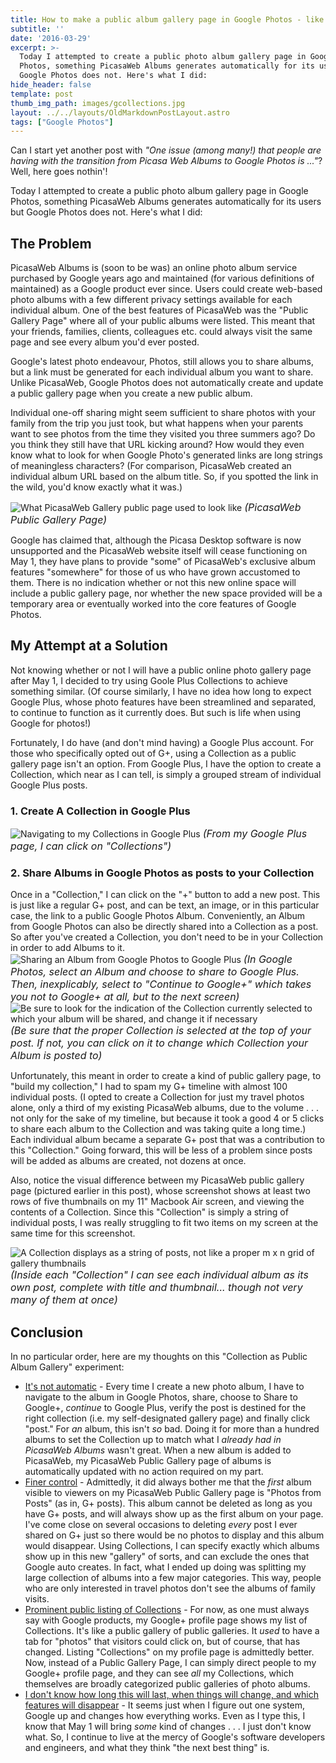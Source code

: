 ```yaml
---
title: How to make a public album gallery page in Google Photos - like Picasa had
subtitle: ''
date: '2016-03-29'
excerpt: >-
  Today I attempted to create a public photo album gallery page in Google
  Photos, something PicasaWeb Albums generates automatically for its users but
  Google Photos does not. Here's what I did:
hide_header: false
template: post
thumb_img_path: images/gcollections.jpg
layout: ../../layouts/OldMarkdownPostLayout.astro
tags: ["Google Photos"]
---
```

Can I start yet another post with *"One issue (among many!) that people are having with the transition from Picasa Web Albums to Google Photos is ..."*? Well, here goes nothin'!

Today I attempted to create a public photo album gallery page in Google Photos, something PicasaWeb Albums generates automatically for its users but Google Photos does not. Here's what I did:

## The Problem
PicasaWeb Albums is (soon to be was) an online photo album service purchased by Google years ago and maintained (for various definitions of maintained) as a Google product ever since. Users could create web-based photo albums with a few different privacy settings available for each individual album. One of the best features of PicasaWeb was the "Public Gallery Page" where all of your public albums were listed. This meant that your friends, families, clients, colleagues etc. could always visit the same page and see every album you'd ever posted.

Google's latest photo endeavour, Photos, still allows you to share albums, but a link must be generated for each individual album you want to share. Unlike PicasaWeb, Google Photos does not automatically create and update a public gallery page when you create a new public album. 

Individual one-off sharing might seem sufficient to share photos with your family from the trip you just took, but what happens when your parents want to see photos from the time they visited you three summers ago? Do you think they still have that URL kicking around? How would they even know what to look for when Google Photo's generated links are long strings of meaningless characters? (For comparison, PicasaWeb created an individual album URL based on the album title. So, if you spotted the link in the wild, you'd know exactly what it was.)

![What PicasaWeb Gallery public page used to look like](https://lh3.googleusercontent.com/cV6DuR8OiPjmfSki7af8AWS9OflEN2qU812E4qTaICtgMzXKKhwUvVNau0_FwfZuNdI0kN9rGcLd0YvnqI6kmnhU1YL2vW20WQxfOuhAN9Axw46BsVfWub47vyCkKhHFhvpRKyaQ-PLDiP1rsndYpOfmZD5Zjqea7BcPK8bfKyAtJ4dDUSF93Gpkv39TMLlRBdlT3dzCIdlhzP-K5oQohU9o9mXB8t9gcZcnBa3slez74QpD-MWNW33-swZf0hvmAvDgc7PBK4uPpH64h5Bvt2n9m90jEAd7jMPw3726ZISj1XLqhE4KWl3yhRK2mXxJlUtZnUabu7lnEn0lxrresv6_kYT28Le15AVkCFHJB2f018BQuF4geWE8uOn-Wog41fag-qCat7s5UKzvRV4oLcC8aoLrIE0RjCbgn1WXWbDYh5IHZrQ5R0RfZ0FmP6jgZn01IR8JRlq1u5zFVMS-0aYfguMMHg1BpfBB64Zl_XDhDx6oxNARdWbDBIpRAPcBLq5URihCMB43rM8fYkfz7ZI-Yt9Uk9_4HzLykAF78sG3baTGPFBLhjCgw8kG_G7A2zZ5tA=w1001-h626-no?.jpg)
<font size="3">*(PicasaWeb Public Gallery Page)*</font>

Google has claimed that, although the Picasa Desktop software is now unsupported and the PicasaWeb website itself will cease functioning on May 1, they have plans to provide "some" of PicasaWeb's exclusive album features "somewhere" for those of us who have grown accustomed to them. There is no indication whether or not this new online space will include a public gallery page, nor whether the new space provided will be a temporary area or eventually worked into the core features of Google Photos.

## My Attempt at a Solution
Not knowing whether or not I will have a public online photo gallery page after May 1, I decided to try using Goole Plus Collections to achieve something similar. (Of course similarly, I have no idea how long to expect Google Plus, whose photo features have been streamlined and separated, to continue to function as it currently does. But such is life when using Google for photos!)

Fortunately, I do have (and don't mind having) a Google Plus account. For those who specifically opted out of G+, using a Collection as a public gallery page isn't an option. From Google Plus, I have the option to create a Collection, which near as I can tell, is simply a grouped stream of individual Google Plus posts.

### 1. Create A Collection in Google Plus
![Navigating to my Collections in Google Plus](https://lh3.googleusercontent.com/Y7H8A7vKHe6-0ZTWeHBWMLisZp0fpEUyvKbrVH4Q1BhUkE2kwpfl6aDX8ID1-pYWu1m5UygyRrTapyLa9_8yB4pRDkrfq3Przs12ddFaGMQczTdWgfLWqdQsf3rMr4kOGQIwokLMnV7PnS71Xx--5_fUuSItClWrjybn1BteuRt4c_AdMuhzy3vDr-9F-CcgrDGHuRv-h4p5_LSEEb48Ns5SzBRmF-l7i3GhQCL8fTR22X30315CbTvOwJ6UWPdC4Gn5qKaRCxphLpRk4t7RdbiP04WByjaHCgcBoamQ5bKuytLZY4o23xb6oenxL5d7Umm0dMlzNVjybf5AHN8qz8cPVqZ-744cufKI5EpQQncG3Q5obIYvOzTsgojyAiLJ6RVKDtyhnhsk4ETNyHVsnxKLjlJI5kpx7HW8lNZ4OYgJ1OJxxOAxOxdL-iM-rnIg4hE3YWhyzfbCTHC-mgvcDsuu53DFMPRtRvGlz2DyXswNKv3PUh1TDOnWhkzeJAFNjWBjt-O_-KwI6x5MXrmum674RRYIIevtYxudVFdAmTpxMw1Obk5EeEX-N1umcb2TI4xRhA=w1229-h646-no)
<font size="3">*(From my Google Plus page, I can click on "Collections")*</font>

### 2. Share Albums in Google Photos as posts to your Collection

Once in a "Collection," I can click on the "+" button to add a new post. This is just like a regular G+ post, and can be text, an image, or in this particular case, the link to a public Google Photos Album. Conveniently, an Album from Google Photos can also be directly shared into a Collection as a post. So after you've created a Collection, you don't need to be in your Collection in order to add Albums to it.
![Sharing an Album from Google Photos to Google Plus](https://lh3.googleusercontent.com/8uELD5UtH0FwxN-foXezwMfaWWUve_i2eEnyjRMQTxSopmhMkzf5Aq2IVMR9_c9jizKrmd8D6ylq8t9Fft4rpVFV5Q9_1doVJwUkuYuJ0yzrfYr0Ct2ACQa9U_CviMpJd9Tvbc76jTEUVyZEI3HbVyLPllla8hG16D6DrhdAi2ge8d8rgdN-WsXjPvbgAtRJWjJHyx_AVVfPkip9CrZ7zUyAcYMAazA_a7pBDN7JtFgEMMs_f55sXbw3-mm0Jt0Ixtlot7W9aTjEfDVzIyZTCs23pYliP5IzxZlserH9YQ_6u-7t1TPH94jxDeRhOxIV9voFBbjDDSVeOLuMjZdSBdOPg7C_63O0K3u_0S524apcoZ0pj1I9qKVZR2oQreqkBTBHfyyYkKyf20pR2ueuL8rwZ1RcKq6djJV14Z-oHuaSlamsD6JQrM0JMNfTF0A9sda_fEaGl79Z1K2EXJIvO_1TttOw3O3cTTG7Z_hVl4nEBLcGvMw3lgXutmvvEhCY6lBBDuneSa-0g_2XixX32hxxAOQFlBy_avBnASFF479-MchRB6zUK77awy8V-v-iUFlBZw=w1335-h637-no)
<font size="3">*(In Google Photos, select an Album and choose to share to Google Plus. Then, inexplicably, select to "Continue to Google+" which takes you not to Google+ at all, but to the next screen)*</font>
![Be sure to look for the indication of the Collection currently selected to which your album will be shared, and change it if necessary](https://lh3.googleusercontent.com/CAu9hwrMToRGMBII8u_T91Q_auolsLs1j2fDbkP15RsI8-4tt_jFq8dvwzIItjDIo696V_XO5PjEG-BZnkCM-y9gOcTVzmx2lcm6SR6raRprNFp2w9dakXgVzBH9ursdBY5Pc1fk__RRoBJMezSS2K_olbwqGh3bJl2VjnomPEEkBjrc7vdaeEzwE0Evp8VTlSwOinf2SGPK6gTbP_k8kG7oQ1Ic1DvhSnakrcbYtf4tf9Ej_L9zeNrogHPYIygvED8FEKXBsuee75k95QpJB4F6qBbczeL0i9b0nOWqAU4EmvpYUETmdbcRtePxs6me4aK5avgWkutyZLS9X6pSAkj_9qPSWRzb2p_bRn4-Eus86QWgc0BcVC27HxUfPbdCpAQ8di1UkPvbCmDu5jDVqkPeCXX0YVZuWvfzewpQE2xNe3Q0VpbCAvchpVmI0QyEQd7fotqGpZo4UWtJAwyNRP_S8Jw7dxaha5PVM9lWKZfQ2aihUhauQNvevBU30oRlo8MPh_Z-9ZqFJ4PPhyDVrXf36cq-Ewqd5ngqvJycaCTKAm7SpHsQSGVVCNwE2PYkLIukOg=w1331-h643-no)
<font size="3">*(Be sure that the proper Collection is selected at the top of your post. If not, you can click on it to change which Collection your Album is posted to)*</font>

Unfortunately, this meant in order to create a kind of public gallery page, to "build my collection," I had to spam my G+ timeline with almost 100 individual posts. (I opted to create a Collection for just my travel photos alone, only a third of my existing PicasaWeb albums, due to the volume . . . not only for the sake of my timeline, but because it took a good 4 or 5 clicks to share each album to the Collection and was taking quite a long time.) Each individual album became a separate G+ post that was a contribution to this "Collection." Going forward, this will be less of a problem since posts will be added as albums are created, not dozens at once.

Also, notice the visual difference between my PicasaWeb public gallery page (pictured earlier in this post), whose screenshot shows at least two rows of five thumbnails on my 11" Macbook Air screen, and viewing the contents of a Collection. Since this "Collection" is simply a string of individual posts, I was really struggling to fit two items on my screen at the same time for this screenshot.

![A Collection displays as a string of posts, not like a proper m x n grid of gallery thumbnails](https://lh3.googleusercontent.com/xiAEkDMAxtvplw5IkxOXvIxpqFY2NsM3LrPiZIE9g7xYcFGBRA4JldI-uFsFsNz19Fv3acxatvEeUfeIst93MzQHf1pxAifT8KDd6uSnC1xGwZAAFC_A-s5ICjgOqqE4e9JiV3Q30gAOEbOFN92VFf-6sOWe61ttylsZvYFLzOJDk_EeZPnsfRwD92OLl_O4QYSiX9XP3qYKH0YPU5nvcDlPskLmDdRMBEkSoaDZi3nASTIwGXY4viq94V4o9tiqf0AI8vt0oMAbBPAZ23kn3cuNkAFuxnsYlFYj0h5M6FVX8A-QLEZkMiPB7SslxalIXi8E0sRAX-q4PZWFzEvlMJTonWoA5IAVLz0SdRagS_CVI-5UVzXEvYJ9UtQedl1JKWOkYKI20lf_4z3kwPkF1lKVlZyYj3yMs2moVZqMlZfk_gUdj0QiFzoN6y0-xyXh7c5liqrHNc6z3syjTqbA5Pb02tTQJZ5QcbvesUYAxeBtL5ZVBR0fzDrzLAomgqLAVUy3b92brBTKR_7UjOA8fwshWOA8k1ctgYjqc6aC2cTf97vXnWlmJUSRqxK4OV7hshYZVQ=w1335-h646-no)
<font size="3">*(Inside each "Collection" I can see each individual album as its own post, complete with title and thumbnail... though not very many of them at once)*</font>
## Conclusion
In no particular order, here are my thoughts on this "Collection as Public Album Gallery" experiment:

* <u>It's not automatic</u> - Every time I create a new photo album, I have to navigate to the album in Google Photos, share, choose to Share to Google+, *continue* to Google Plus, verify the post is destined for the right collection (i.e. my self-designated gallery page) and finally click "post." For *an* album, this isn't *so* bad. Doing it for more than a hundred albums to set the Collection up to match what I *already had in PicasaWeb Albums* wasn't great. When a new album is added to PicasaWeb, my PicasaWeb Public Gallery page of albums is automatically updated with no action required on my part.
* <u>Finer control</u> - Admittedly, it did always bother me that the *first* album visible to viewers on my PicasaWeb Public Gallery page is "Photos from Posts" (as in, G+ posts). This album cannot be deleted as long as you have G+ posts, and will always show up as the first album on your page. I've come close on several occasions to deleting *every* post I ever shared on G+ just so there would be no photos to display and this album would disappear. Using Collections, I can specify exactly which albums show up in this new "gallery" of sorts, and can exclude the ones that Google auto creates. In fact, what I ended up doing was splitting my large collection of albums into a few major categories. This way, people who are only interested in travel photos don't see the albums of family visits.
* <u>Prominent public listing of Collections</u> - For now, as one must always say with Google products, my Google+ profile page shows my list of Collections. It's like a public gallery of public galleries. It *used* to have a tab for "photos" that visitors could click on, but of course, that has changed. Listing "Collections" on my profile page is admittedly better. Now, instead of a Public Gallery Page, I can simply direct people to my Google+ profile page, and they can see *all* my Collections, which themselves are broadly categorized public galleries of photo albums.
* <u>I don't know how long this will last, when things will change, and which features will disappear</u> - It seems just when I figure out one system, Google up and changes how everything works. Even as I type this, I know that May 1 will bring *some* kind of changes . . . I just don't know what. So, I continue to live at the mercy of Google's software developers and engineers, and what they think "the next best thing" is.